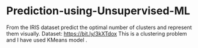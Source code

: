 # Prediction-using-Unsupervised-ML
From the IRIS dataset predict the optimal number of clusters and represent them visually.
Dataset: https://bit.ly/3kXTdox
This is a clustering problem and I have used KMeans model .
